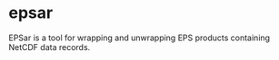 epsar
=====

EPSar is a tool for wrapping and unwrapping EPS products containing NetCDF data records. 